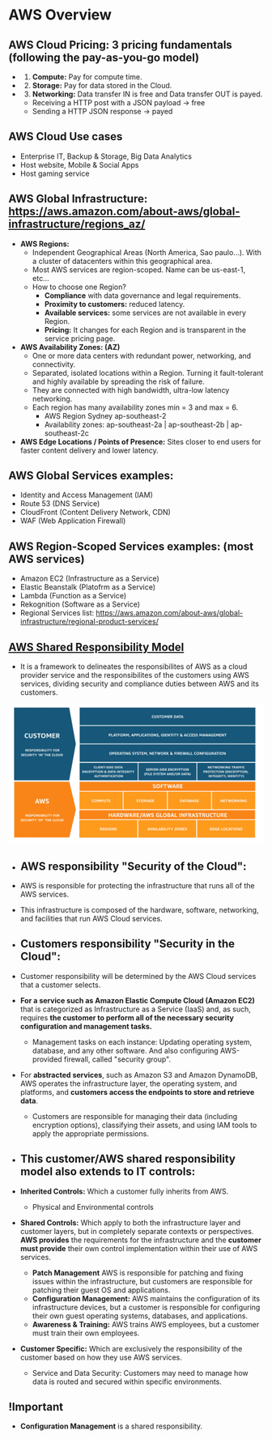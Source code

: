 # AWS Overview

## AWS Cloud Pricing: 3 pricing fundamentals (following the pay-as-you-go model)

- 1. **Compute:** Pay for compute time.
- 2. **Storage:** Pay for data stored in the Cloud.
- 3. **Networking:** Data transfer IN is free and Data transfer OUT is payed.
  - Receiving a HTTP post with a JSON payload -> free
  - Sending a HTTP JSON response -> payed

## AWS Cloud Use cases

- Enterprise IT, Backup & Storage, Big Data Analytics
- Host website, Mobile & Social Apps
- Host gaming service

## AWS Global Infrastructure: https://aws.amazon.com/about-aws/global-infrastructure/regions_az/

- **AWS Regions:**
  - Independent Geographical Areas (North America, Sao paulo...). With a cluster of datacenters within this geographical area.
  - Most AWS services are region-scoped. Name can be us-east-1, etc...
  - How to choose one Region?
    - **Compliance** with data governance and legal requirements.
    - **Proximity to customers:** reduced latency.
    - **Available services:** some services are not available in every Region.
    - **Pricing:** It changes for each Region and is transparent in the service pricing page.
- **AWS Availability Zones: (AZ)**
  - One or more data centers with redundant power, networking, and connectivity.
  - Separated, isolated locations within a Region. Turning it fault-tolerant and highly available by spreading the risk of failure.
  - They are connected with high bandwidth, ultra-low latency networking.
  - Each region has many availability zones min = 3 and max = 6.
    - AWS Region Sydney ap-southeast-2
    - Availability zones: ap-southeast-2a | ap-southeast-2b | ap-southeast-2c
- **AWS Edge Locations / Points of Presence:** Sites closer to end users for faster content delivery and lower latency.

## AWS Global Services examples:

- Identity and Access Management (IAM)
- Route 53 (DNS Service)
- CloudFront (Content Delivery Network, CDN)
- WAF (Web Application Firewall)

## AWS Region-Scoped Services examples: (most AWS services)

- Amazon EC2 (Infrastructure as a Service)
- Elastic Beanstalk (Platofrm as a Service)
- Lambda (Function as a Service)
- Rekognition (Software as a Service)
- Regional Services list: https://aws.amazon.com/about-aws/global-infrastructure/regional-product-services/

## [AWS Shared Responsibility Model](https://aws.amazon.com/compliance/shared-responsibility-model/)

- It is a framework to delineates the responsibilites of AWS as a cloud provider service and the responsibilites of the customers using AWS services, dividing security and compliance duties between AWS and its customers.

<img src="./images/Shared_Responsibility_Model_V2.jpg" alt="AWS Shared Responsibility Model"/>

- ## AWS responsibility "Security of the Cloud":
- AWS is responsible for protecting the infrastructure that runs all of the AWS services.
- This infrastructure is composed of the hardware, software, networking, and facilities that run AWS Cloud services.

- ## Customers responsibility "Security in the Cloud":
- Customer responsibility will be determined by the AWS Cloud services that a customer selects.
- **For a service such as Amazon Elastic Compute Cloud (Amazon EC2)** that is categorized as Infrastructure as a Service (IaaS) and, as such, requires **the customer to perform all of the necessary security configuration and management tasks.**
  - Management tasks on each instance: Updating operating system, database, and any other software. And also configuring AWS-provided firewall, called "security group".
- For **abstracted services**, such as Amazon S3 and Amazon DynamoDB, AWS operates the infrastructure layer, the operating system, and platforms, and **customers access the endpoints to store and retrieve data**.
  - Customers are responsible for managing their data (including encryption options), classifying their assets, and using IAM tools to apply the appropriate permissions.

- ## This customer/AWS shared responsibility model also extends to IT controls:
- **Inherited Controls:** Which a customer fully inherits from AWS.
  - Physical and Environmental controls
- **Shared Controls:** Which apply to both the infrastructure layer and customer layers, but in completely separate contexts or perspectives. **AWS provides** the requirements for the infrastructure and the **customer must provide** their own control implementation within their use of AWS services.
  - **Patch Management** AWS is responsible for patching and fixing issues within the infrastructure, but customers are responsible for patching their guest OS and applications.
  - **Configuration Management:** AWS maintains the configuration of its infrastructure devices, but a customer is responsible for configuring their own guest operating systems, databases, and applications.
  - **Awareness & Training:** AWS trains AWS employees, but a customer must train their own employees.
- **Customer Specific:** Which are exclusively the responsibility of the customer based on how they use AWS services.
  - Service and Data Security: Customers may need to manage how data is routed and secured within specific environments.

## !Important
- **Configuration Management** is a shared responsibility.